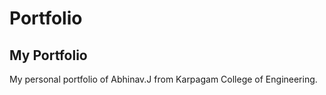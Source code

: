 # Portfolio
## My Portfolio

My personal portfolio of Abhinav.J from Karpagam College of Engineering.
